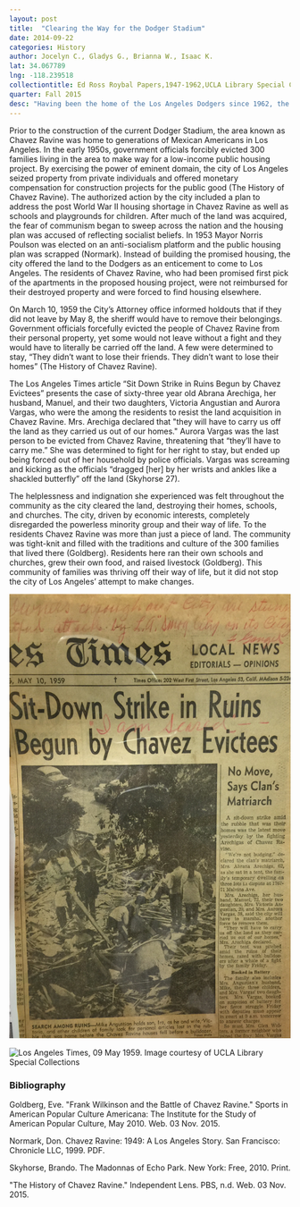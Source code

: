 ```yaml
---
layout: post
title:  "Clearing the Way for the Dodger Stadium"
date: 2014-09-22
categories: History
author: Jocelyn C., Gladys G., Brianna W., Isaac K.
lat: 34.067789
lng: -118.239518
collectiontitle: Ed Ross Roybal Papers,1947-1962,UCLA Library Special Collections
quarter: Fall 2015
desc: "Having been the home of the Los Angeles Dodgers since 1962, the Dodger Stadium has become a landmark. Dodger fans that fill up the 56,000 seats at the stadium have no idea that the home of their beloved team was once an area that was the Mexican-American community Chavez Ravine. A cohesive community lived there until the residents were forced to leave their homes to clear the way for the stadium."
---
```

Prior to the construction of the current Dodger Stadium, the area known as Chavez Ravine was home to generations of Mexican Americans in Los Angeles. In the early 1950s, government officials forcibly evicted 300 families living in the area to make way for a low-income public housing project. By exercising the power of eminent domain, the city of Los Angeles seized property from private individuals and offered monetary compensation for construction projects for the public good (The History of Chavez Ravine). The authorized action by the city included a plan to address the post World War II housing shortage in Chavez Ravine as well as schools and playgrounds for children. After much of the land was acquired, the fear of communism began to sweep across the nation and the housing plan was accused of reflecting socialist beliefs.  In 1953 Mayor Norris Poulson was elected on an anti-socialism platform and the public housing plan was scrapped (Normark). Instead of building the promised housing, the city offered the land to the Dodgers as an enticement to come to Los Angeles. The residents of Chavez Ravine, who had been promised first pick of the apartments in the proposed housing project, were not reimbursed for their destroyed property and were forced to find housing elsewhere.

On March 10, 1959 the City’s Attorney office informed holdouts that if they did not leave by May 8, the sheriff would have to remove their belongings. Government officials forcefully evicted the people of Chavez Ravine from their personal property, yet some would not leave without a fight and they would have to literally be carried off the land. A few were determined to stay, “They didn’t want to lose their friends. They didn’t want to lose their homes” (The History of Chavez Ravine).

The Los Angeles Times article “Sit Down Strike in Ruins Begun by Chavez Evictees” presents the case of sixty-three year old Abrana Arechiga, her husband, Manuel, and their two daughters, Victoria Angustian and Aurora Vargas, who were the among the residents to resist the land acquisition in Chavez Ravine. Mrs. Arechiga declared that "they will have to carry us off the land as they carried us out of our homes." Aurora Vargas was the last person to be evicted from Chavez Ravine, threatening that “they’ll have to carry me.” She was determined to fight for her right to stay, but ended up being forced out of her household by police officials. Vargas was screaming and kicking as the officials “dragged [her] by her wrists and ankles like a shackled butterfly” off the land (Skyhorse 27).

The helplessness and indignation she experienced was felt throughout the community as the city cleared the land, destroying their homes, schools, and churches. The city, driven by economic interests, completely disregarded the powerless minority group and their way of life. To the residents Chavez Ravine was more than just a piece of land. The community was tight-knit and filled with the traditions and culture of the 300 families that lived there (Goldberg). Residents here ran their own schools and churches, grew their own food, and raised livestock (Goldberg).  This community of families was thriving off their way of life, but it did not stop the city of Los Angeles’ attempt to make changes.

![Los Angeles Times, 10 May 1959. Image courtesy of UCLA Library Special Collections](../images/chavezravine1.JPG "Sit-Down Strike in Ruins Begun by Chavez Evictees")

![Los Angeles Times, 09 May 1959. Image courtesy of UCLA Library Special Collections]({{site.baseurl}}/images/chavezravine2.JPG "Woman, 63, Stands in Ruins of Home to Defy Dodgers and Los Angeles")

### Bibliography

Goldberg, Eve. "Frank Wilkinson and the Battle of Chavez Ravine." Sports in American Popular Culture Americana: The Institute for the Study of American Popular Culture, May 2010. Web. 03 Nov. 2015.

Normark, Don. Chavez Ravine: 1949: A Los Angeles Story. San Francisco: Chronicle LLC, 1999. PDF.

Skyhorse, Brando. The Madonnas of Echo Park. New York: Free, 2010. Print.

"The History of Chavez Ravine." Independent Lens. PBS, n.d. Web. 03 Nov. 2015.



